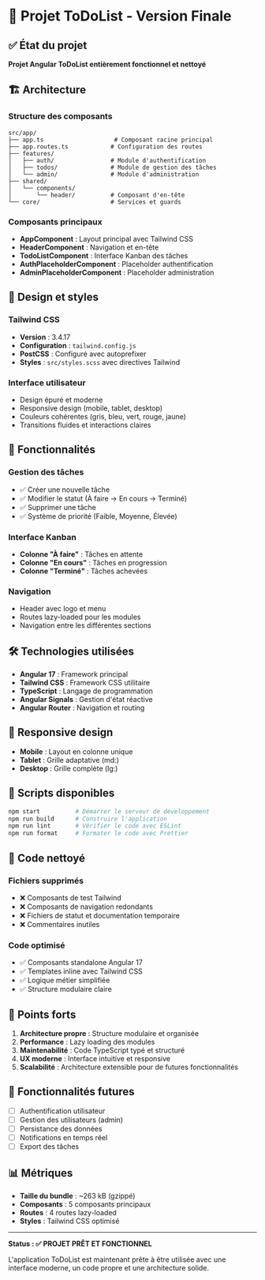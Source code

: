 # 🎯 Projet ToDoList - Version Finale

## ✅ État du projet

**Projet Angular ToDoList entièrement fonctionnel et nettoyé**

## 🏗️ Architecture

### Structure des composants
```
src/app/
├── app.ts                    # Composant racine principal
├── app.routes.ts            # Configuration des routes
├── features/
│   ├── auth/                # Module d'authentification
│   ├── todos/               # Module de gestion des tâches
│   └── admin/               # Module d'administration
├── shared/
│   └── components/
│       └── header/          # Composant d'en-tête
└── core/                    # Services et guards
```

### Composants principaux
- **AppComponent** : Layout principal avec Tailwind CSS
- **HeaderComponent** : Navigation et en-tête
- **TodoListComponent** : Interface Kanban des tâches
- **AuthPlaceholderComponent** : Placeholder authentification
- **AdminPlaceholderComponent** : Placeholder administration

## 🎨 Design et styles

### Tailwind CSS
- **Version** : 3.4.17
- **Configuration** : `tailwind.config.js`
- **PostCSS** : Configuré avec autoprefixer
- **Styles** : `src/styles.scss` avec directives Tailwind

### Interface utilisateur
- Design épuré et moderne
- Responsive design (mobile, tablet, desktop)
- Couleurs cohérentes (gris, bleu, vert, rouge, jaune)
- Transitions fluides et interactions claires

## 🚀 Fonctionnalités

### Gestion des tâches
- ✅ Créer une nouvelle tâche
- ✅ Modifier le statut (À faire → En cours → Terminé)
- ✅ Supprimer une tâche
- ✅ Système de priorité (Faible, Moyenne, Élevée)

### Interface Kanban
- **Colonne "À faire"** : Tâches en attente
- **Colonne "En cours"** : Tâches en progression
- **Colonne "Terminé"** : Tâches achevées

### Navigation
- Header avec logo et menu
- Routes lazy-loaded pour les modules
- Navigation entre les différentes sections

## 🛠️ Technologies utilisées

- **Angular 17** : Framework principal
- **Tailwind CSS** : Framework CSS utilitaire
- **TypeScript** : Langage de programmation
- **Angular Signals** : Gestion d'état réactive
- **Angular Router** : Navigation et routing

## 📱 Responsive design

- **Mobile** : Layout en colonne unique
- **Tablet** : Grille adaptative (md:)
- **Desktop** : Grille complète (lg:)

## 🔧 Scripts disponibles

```bash
npm start          # Démarrer le serveur de développement
npm run build      # Construire l'application
npm run lint       # Vérifier le code avec ESLint
npm run format     # Formater le code avec Prettier
```

## 🧹 Code nettoyé

### Fichiers supprimés
- ❌ Composants de test Tailwind
- ❌ Composants de navigation redondants
- ❌ Fichiers de statut et documentation temporaire
- ❌ Commentaires inutiles

### Code optimisé
- ✅ Composants standalone Angular 17
- ✅ Templates inline avec Tailwind CSS
- ✅ Logique métier simplifiée
- ✅ Structure modulaire claire

## 🎯 Points forts

1. **Architecture propre** : Structure modulaire et organisée
2. **Performance** : Lazy loading des modules
3. **Maintenabilité** : Code TypeScript typé et structuré
4. **UX moderne** : Interface intuitive et responsive
5. **Scalabilité** : Architecture extensible pour de futures fonctionnalités

## 🚧 Fonctionnalités futures

- [ ] Authentification utilisateur
- [ ] Gestion des utilisateurs (admin)
- [ ] Persistance des données
- [ ] Notifications en temps réel
- [ ] Export des tâches

## 📊 Métriques

- **Taille du bundle** : ~263 kB (gzippé)
- **Composants** : 5 composants principaux
- **Routes** : 4 routes lazy-loaded
- **Styles** : Tailwind CSS optimisé

---

**Status : ✅ PROJET PRÊT ET FONCTIONNEL**

L'application ToDoList est maintenant prête à être utilisée avec une interface moderne, un code propre et une architecture solide.


